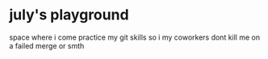 # july's playground

space where i come practice my git skills so i my coworkers dont kill me on a failed merge or smth
